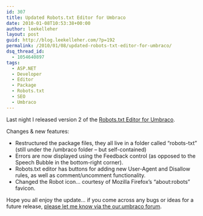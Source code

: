 ```yaml
---
id: 307
title: Updated Robots.txt Editor for Umbraco
date: 2010-01-08T10:53:38+00:00
author: leekelleher
layout: post
guid: http://blog.leekelleher.com/?p=192
permalink: /2010/01/08/updated-robots-txt-editor-for-umbraco/
dsq_thread_id:
  - 1054640897
tags:
  - ASP.NET
  - Developer
  - Editor
  - Package
  - Robots.txt
  - SEO
  - Umbraco
---
```

Last night I released version 2 of the [Robots.txt Editor for Umbraco](http://our.umbraco.org/projects/robotstxt-editor).

Changes & new features:

  * Restructured the package files, they all live in a folder called &#8220;robots-txt&#8221; (still under the /umbraco folder &#8211; but self-contained)
  * Errors are now displayed using the Feedback control (as opposed to the Speech Bubble in the bottom-right corner).
  * Robots.txt editor has buttons for adding new User-Agent and Disallow rules, as well as comment/uncomment functionality.
  * Changed the Robot icon&#8230; courtesy of Mozilla Firefox&#8217;s &#8220;about:robots&#8221; favicon.

Hope you all enjoy the update&#8230; if you come across any bugs or ideas for a future release, [please let me know via the our.umbraco forum](http://our.umbraco.org/projects/robotstxt-editor/feedback).